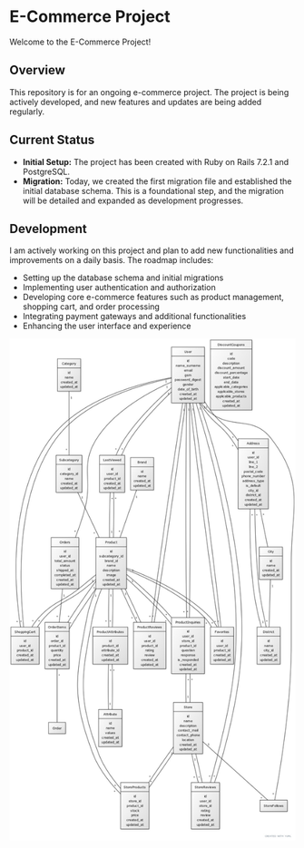# E-Commerce Project

Welcome to the E-Commerce Project!

## Overview

This repository is for an ongoing e-commerce project. The project is being actively developed, and new features and updates are being added regularly.

## Current Status

- **Initial Setup:** The project has been created with Ruby on Rails 7.2.1 and PostgreSQL.
- **Migration:** Today, we created the first migration file and established the initial database schema. This is a foundational step, and the migration will be detailed and expanded as development progresses.

## Development

I am actively working on this project and plan to add new functionalities and improvements on a daily basis. The roadmap includes:

- Setting up the database schema and initial migrations
- Implementing user authentication and authorization
- Developing core e-commerce features such as product management, shopping cart, and order processing
- Integrating payment gateways and additional functionalities
- Enhancing the user interface and experience

![First Migration](app/assets/images/first_migration.jpg)
